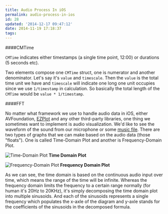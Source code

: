 ```yaml
---
title: Audio Process In iOS
permalink: audio-process-in-ios
id: 28
updated: '2014-12-17 09:47:12'
date: 2014-11-19 17:18:37
tags:
---
```


####CMTime

`CMTime` indicates either timestamps (a single time point, 12:00) or durations (5 seconds etc).

Two elements compose one `CMTime` struct, one is numerator and another denominator. Let's say it's `value` and `timescale`. Then the `value` is the total time unit we have and `timescale` will indicate one long one unit occupies since we use `1/timestamp` in calculation. So basically the total length of the `CMTime` would be `value * 1/timestamp`.

####FFT

No matter what framework we use to handle audio data in iOS, either AVFoundation, [EZPlot](https://github.com/syedhali/EZAudio) and any other third-party libraries, one thing we sometimes want to implement is audio visualization. We'd like to see the waveform of the sound from our microphone or some [music file](http://www.raywenderlich.com/36475/how-to-make-a-music-visualizer-in-ios). There are two types of graphs that we can make based on the audio data (those "floats"). One is called Time-Domain Plot and another is Frequency-Domain Plot.

![Time-Domain Plot](http://arachnoid.com/signal_processing/graphics/time-domain.png)
**Time Domain Plot**

![Frequency-Domain Plot](http://cnx.org/content/m13514/latest/guitar_E_330hz.png)
**Frequency Domain Plot**

As we can see, the time domain is based on the continuous audio input over time, which means the range of the time will be infinite. Whereas the frequency domain limits the frequency to a certain range normally (for human it's 20Hz to 20KHz), it's simply decomposing the time domain plot into multiple sinusoids. And each of the sinusoids represents a single frequency which populates the x-axle of the diagram and y-axle stands for the coefficients of the sinusoids in the decomposed formula.